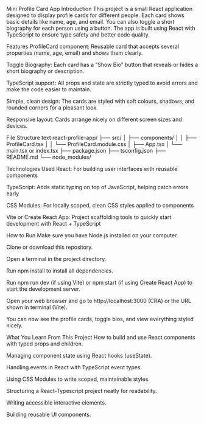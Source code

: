 Mini Profile Card App
Introduction
This project is a small React application designed to display profile cards for different people. Each card shows basic details like name, age, and email. You can also toggle a short biography for each person using a button. The app is built using React with TypeScript to ensure type safety and better code quality.

Features
ProfileCard component:
Reusable card that accepts several properties (name, age, email) and shows them clearly.

Toggle Biography:
Each card has a “Show Bio” button that reveals or hides a short biography or description.

TypeScript support:
All props and state are strictly typed to avoid errors and make the code easier to maintain.

Simple, clean design:
The cards are styled with soft colours, shadows, and rounded corners for a pleasant look.

Responsive layout:
Cards arrange nicely on different screen sizes and devices.

File Structure
text
react-profile-app/
├── src/
│   ├── components/
│   │   ├── ProfileCard.tsx
│   │   └── ProfileCard.module.css
│   ├── App.tsx
│   └── main.tsx or index.tsx
├── package.json
├── tsconfig.json
├── README.md
└── node_modules/

Technologies Used
React: For building user interfaces with reusable components

TypeScript: Adds static typing on top of JavaScript, helping catch errors early

CSS Modules: For locally scoped, clean CSS styles applied to components

Vite or Create React App: Project scaffolding tools to quickly start development with React + TypeScript

How to Run
Make sure you have Node.js installed on your computer.

Clone or download this repository.

Open a terminal in the project directory.

Run npm install to install all dependencies.

Run npm run dev (if using Vite) or npm start (if using Create React App) to start the development server.

Open your web browser and go to http://localhost:3000 (CRA) or the URL shown in terminal (Vite).

You can now see the profile cards, toggle bios, and view everything styled nicely.

What You Learn From This Project
How to build and use React components with typed props and children.

Managing component state using React hooks (useState).

Handling events in React with TypeScript event types.

Using CSS Modules to write scoped, maintainable styles.

Structuring a React-Typescript project neatly for readability.

Writing accessible interactive elements.

Building reusable UI components.